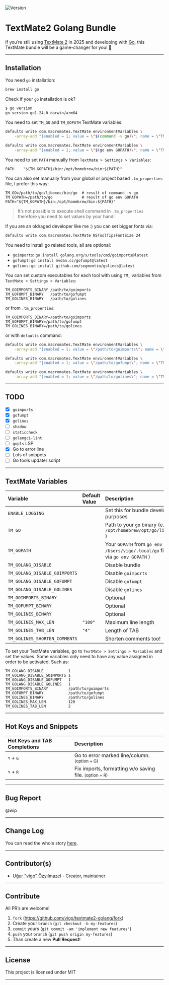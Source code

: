 ![Version](https://img.shields.io/badge/version-0.0.0-orange.svg)

# TextMate2 Golang Bundle

If you’re still using [TextMate 2][textmate2] in 2025 and developing with
[Go][golang], this TextMate bundle will be a game-changer for you! 🚀

---

## Installation

You need `go` installation:

```bash
brew install go
```

Check if your `go` installation is ok?

```bash
$ go version
go version go1.24.0 darwin/arm64
```

You need to set `TM_GO` and `TM_GOPATH` TextMate variables:

```bash
defaults write com.macromates.TextMate environmentVariables \
    -array-add "{enabled = 1; value = \"$(command -v go)\"; name = \"TM_GO\"; }"

defaults write com.macromates.TextMate environmentVariables \
    -array-add "{enabled = 1; value = \"$(go env GOPATH)\"; name = \"TM_GOPATH\"; }"
```

You need to set `PATH` manually from `TextMate > Settings > Variables`:

    PATH    "${TM_GOPATH}/bin:/opt/homebrew/bin:${PATH}"

You can also set manually from your global or project based `.tm_properties`
file, I prefer this way:

    TM_GO=/path/to/go/libexec/bin/go  # result of command -v go
    TM_GOPATH=/path/to/go             # result of go env GOPATH
    PATH="${TM_GOPATH}/bin:/opt/homebrew/bin:${PATH}"

> It’s not possible to execute shell command in `.tm_properties` therefore
you need to set values by your hand!

If you are an old/aged developer like me :) you can set bigger fonts via:

```bash
defaults write com.macromates.TextMate NSToolTipsFontSize 24
```

You need to install go related tools, all are optional:

- `goimports`: `go install golang.org/x/tools/cmd/goimports@latest`
- `gofumpt`: `go install mvdan.cc/gofumpt@latest`
- `golines`: `go install github.com/segmentio/golines@latest`

You can set custom executables for each tool with using `TM_` variables from 
`TextMate > Settings > Variables`:

    TM_GOIMPORTS_BINARY /path/to/goimports
    TM_GOFUMPT_BINARY   /path/to/gofumpt
    TM_GOLINES_BINARY   /path/to/golines

or from `.tm_properties`:

    TM_GOIMPORTS_BINARY=/path/to/goimports
    TM_GOFUMPT_BINARY=/path/to/gofumpt
    TM_GOLINES_BINARY=/path/to/golines

or with `defaults` command:

```bash
defaults write com.macromates.TextMate environmentVariables \
    -array-add "{enabled = 1; value = \"/path/to/goimports\"; name = \"TM_GOIMPORTS_BINARY\"; }"

defaults write com.macromates.TextMate environmentVariables \
    -array-add "{enabled = 1; value = \"/path/to/gofumpt\"; name = \"TM_GOFUMPT_BINARY\"; }"

defaults write com.macromates.TextMate environmentVariables \
    -array-add "{enabled = 1; value = \"/path/to/golines\"; name = \"TM_GOLINES_BINARY\"; }"
```

---

## TODO

- [X] `goimports`
- [X] `gofumpt`
- [X] `golines`
- [ ] `shadow`
- [ ] `staticcheck`
- [ ] `golangci-lint`
- [ ] `gopls` LSP
- [X] Go to error line
- [ ] Lots of snippets
- [ ] Go tools updater script

---

## TextMate Variables

| Variable | Default Value | Description |
|:---------|:--------------|:------------|
| `ENABLE_LOGGING` |  | Set this for bundle development purposes |
| `TM_GO` |  | Path to your `go` binary (e.g: `/opt/homebrew/opt/go/libexec/bin/go` )  |
| `TM_GOPATH` |  | Your `GOPATH` from `go env GOPATH` (e.g: `/Users/vigo/.local/go` find the value via `go env GOPATH` )  |
| `TM_GOLANG_DISABLE` |  | Disable bundle |
| `TM_GOLANG_DISABLE_GOIMPORTS` |  | Disable `goimports` |
| `TM_GOLANG_DISABLE_GOFUMPT` |  | Disable `gofumpt` |
| `TM_GOLANG_DISABLE_GOLINES` |  | Disable `golines` |
| `TM_GOIMPORTS_BINARY` | | Optional |
| `TM_GOFUMPT_BINARY` | | Optional |
| `TM_GOLINES_BINARY` | | Optional |
| `TM_GOLINES_MAX_LEN` | `"100"` | Maximum line length |
| `TM_GOLINES_TAB_LEN` | `"4"` | Length of TAB |
| `TM_GOLINES_SHORTEN_COMMENTS` | | Shorten comments too! |

To set your TextMate variables, go to `TextMate > Settings > Variables` and
set the values. Some variables only need to have any value assigned in order
to be activated. Such as:

    TM_GOLANG_DISABLE           1
    TM_GOLANG_DISABLE_GOIMPORTS 1
    TM_GOLANG_DISABLE_GOFUMPT   1
    TM_GOLANG_DISABLE_GOLINES   1
    TM_GOIMPORTS_BINARY         /path/to/goimports
    TM_GOFUMPT_BINARY           /path/to/gofumpt
    TM_GOLINES_BINARY           /path/to/golines
    TM_GOLINES_MAX_LEN          120
    TM_GOLINES_TAB_LEN          2
---

## Hot Keys and Snippets

| Hot Keys and TAB Completions | Description |
|:-----|:-----|
| <kbd>⌥</kbd> + <kbd>G</kbd> | Go to error marked line/column. <small>(option + G)</small> |
| <kbd>⌥</kbd> + <kbd>R</kbd> | Fix imports, formatting w/o saving file. <small>(option + R)</small> |

---

## Bug Report

@wip

---

## Change Log

You can read the whole story [here][changelog].

---

## Contributor(s)

* [Uğur "vigo" Özyılmazel](https://github.com/vigo) - Creator, maintainer

---

## Contribute

All PR’s are welcome!

1. `fork` (https://github.com/vigo/textmate2-golang/fork)
1. Create your `branch` (`git checkout -b my-features`)
1. `commit` yours (`git commit -am 'implement new features'`)
1. `push` your `branch` (`git push origin my-features`)
1. Than create a new **Pull Request**!

---

## License

This project is licensed under MIT

---

[textmate2]: https://github.com/textmate/textmate
[golang]: https://go.dev/
[changelog]: https://github.com/vigo/textmate2-golang/blob/main/CHANGELOG.md